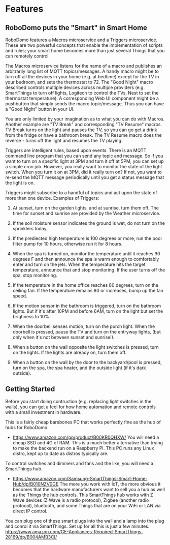 # Features

## RoboDomo puts the "Smart" in Smart Home

RoboDomo features a Macros microservice and a Triggers microservice. These are two powerful concepts that enable the
implementation of scripts and rules; your smart home becomes more than just several Things that you can remotely control

The Macros microservice listens for the name of a macro and publishes an arbitrarily long list of MQTT topics/messages.
A handy macro might be to turn off all the devices in your home (e.g. at bedtime) except for the TV in your bedroom, and
sets the thermostat to 72. The "Good Night" macro described controls multiple devices across multiple providers (e.g.
SmartThings to turn off lights, Logitech to control the TVs, Nest to set the thermostat temperature). A corresponding
Web UI component might be a pushbutton that simply sends the macro topic/message. Thus you can have a "Good Night"
button in your UI.

You are only limited by your imagination as to what you can do with Macros. Another example are "TV Break" and
corresponding "TV Resume" macros. TV Break turns on the light and pauses the TV, so you can go get a drink from the
fridge or have a bathroom break. The TV Resume macro does the reverse - turns off the light and resumes the TV playing.

Triggers are intelligent rules, based upon events. There is an MQTT command line program that you can send any topic
and message. So if you want to turn on a specific light at 3PM and turn it off at 5PM, you can set up a simple cron
job. However, you really want to monitor the state of the light switch. When you turn it on at 3PM, did it really turn
on? If not, you want to re-send the MQTT message periodically until you get a status message that the light is on.

Triggers might subscribe to a handful of topics and act upon the state of more than one device. Examples of Triggers:

1. At sunset, turn on the garden lights, and at sunrise, turn them off. The time for sunset and sunrise are provided by
   the Weather microservice.

2. If the soil moisture sensor indicates the ground is wet, do not turn on the sprinklers today.

3. If the prediected high temperature is 100 degrees or more, run the pool filter pump for 10 hours, otherwise run it
   for 8 hours.

4. When the spa is turned on, monitor the temperature until it reaches 90 degrees F and then announce the spa is warm
   enough to comfortably enter and turn on the jets. When the temperature hits the target temperature, announce that and
   stop monitoring. If the user turns off the spa, stop monitoring.

5. If the temperature in the home office reaches 80 degrees, turn on the ceiling fan. If the temperature remains 80 or
   increases, bump up the fan speed.

6. If the motion sensor in the bathroom is triggered, turn on the bathroom lights. But if it's after 10PM and before
   6AM, turn on the light but set the brighness to 10%.

7. When the doorbell senses motion, turn on the porch light. When the doorbell is pressed, pause the TV and turn on
   the entryway lights, (but only when it's not between sunset and sunrise!).

8. When a button on the wall opposite the light switches is pressed, turn on the lights. If the lights are already on,
   turn them off.

9. When a button on the wall by the door to the backyard/pool is pressed, turn on the spa, the spa heater, and the
   outside light (if it's dark outside).

## Getting Started

Before you start doing contruction (e.g. replacing light switches in the walls), you can get a feel for how home
automation and remote controls with a small investment in hardware.

This is a fairly cheap barebones PC that works perfectly fine as the hub of hubs for RoboDomo:

- https://www.amazon.com/gp/product/B00KR0QHXW/
  You will need a cheap SSD and 4G of RAM. This is a much better alternative than trying to make the backend run on a
  Raspberry PI. This PC runs any Linux distro, kept up to date as distros typically are.

To control switches and dimmers and fans and the like, you will need a SmartThings hub.

- https://www.amazon.com/Samsung-SmartThings-Smart-Home-Hub/dp/B010NZV0GE
  The more you work with IoT, the more obvious it becomes that the hardware manufacturers want to sell you a hub as well
  as the Things the hub controls. This SmartThings hub works with Z Wave devices (Z Wave is a radio protocol), Zigbee
  (another radio protocol), bluetooth, and some Things that are on your WiFi or LAN via direct IP control.

You can plug one of these smart plugs into the wall and a lamp into the plug and conrol it via SmartThings. Set up for
all this is just a few minutes.
https://www.amazon.com/GE-Appliances-Required-SmartThings-28169/dp/B004AMB3CI/

